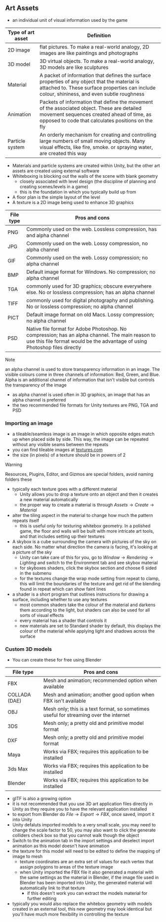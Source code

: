 ## Art Assets
- an individual unit of visual information used by the game

| Type of art asset | Definition                                                                                                                                                                                     |
| ----------------- | ---------------------------------------------------------------------------------------------------------------------------------------------------------------------------------------------- |
| 2D image          | flat pictures. To make a real-world analogy, 2D images are like paintings and photographs                                                                                                      |
| 3D model          | 3D virtual objects. To make a real-world analogy, 3D models are like sculptures                                                                                                                |
| Material          | A packet of information that defines the surface properties of any object that the material is attached to. These surface properties can include colour, shininess, and even subtle roughness  |
| Animation         | Packets of information that define the movement of the associated object. These are detailed movement sequences created ahead of time, as opposed to code that calculates positions on the fly |
| Particle system   | An orderly mechanism for creating and controlling large numbers of small moving objects. Many visual effects, like fire, smoke. or spraying water, are created this way                        |
- Materials and particle systems are created within Unity, but the other art assets are created using external software
- Whiteboxing is blocking out the walls of the scene with blank geometry
	- closely associated with level design (the discipline of planning and creating scenes/levels in a game)
	- this is the foundation in which you typically build up from
- A floor plan is the simple layout of the level
- A texture is a 2D image being used to enhance 3D graphics

| File type | Pros and cons                                                                                                                                                                  |
| --------- | ------------------------------------------------------------------------------------------------------------------------------------------------------------------------------ |
| PNG       | Commonly used on the web. Lossless compression, has and alpha channel                                                                                                          |
| JPG       | Commonly used on the web. Lossy compression, no alpha channel                                                                                                                  |
| GIF       | Commonly used on the web. Lossy compression; no alpha channel                                                                                                                  |
| BMP       | Default image format for Windows. No compression; no alpha channel                                                                                                             |
| TGA       | commonly used for 3D graphics; obscure everywhere else. No or lossless compression; has an alpha channel                                                                       |
| TIFF      | commonly used for digital photography and publishing. No or lossless compression; no alpha channel                                                                             |
| PICT      | Default image format on old Macs. Lossy compression; no alpha channel                                                                                                          |
| PSD       | Native file format for Adobe Photoshop. No compression; has an alpha channel. The main reason to use this file format would be the advantage of using Photoshop files directly |
> [!note]
an alpha channel is used to store transparency information in an image. The visible colours come in three channels of information: Red, Green, and Blue. Alpha is an additional channel of information that isn't visible but controls the transparency of the image

- as alpha channel is used often in 3D graphics, an image that has an alpha channel is preferred
- the two recommended file formats for Unity textures are PNG, TGA and PSD

### Importing an image
- a tileable/seamless image is an image in which opposite edges match up when placed side by side. This way, the image can be repeated without any visible seams between the repeats
- you can find tileable images at [textures.com](https://www.textures.com/)
- the size (in pixels) of a texture should be in powers of 2
>[!warning]
Resources, Plugins, Editor, and Gizmos are special folders, avoid naming folders these

- typically each texture goes with a different material
	- Unity allows you to drop a texture onto an object and then it creates a new material automatically
	- the proper way to create a material is through $Assets \rightarrow Create \rightarrow Material$ 
- alter the tiling aspect in the material to change how much the pattern repeats itself
	- this is useful only for texturing whitebox geometry. In a polished game, the floor and walls will be built with more intricate art tools, and that includes setting up their textures
- A skybox is a cube surrounding the camera with pictures of the sky on each side. No matter what direction the camera is facing, it's looking at a picture of the sky
	- Unity can take care of this for you, go to $Window \rightarrow Rendering \rightarrow Lighting$ and switch to the Environment tab and see skybox material
	- for skyboxes shaders, click the skybox section and choose 6 sided in the submenu
	- for the textures change the wrap mode setting from repeat to clamp, this will limit the boundaries of the texture and get rid of the blending found in repeat which can show faint lines
- a shader is a short program that outlines instructions for drawing a surface, including whether to use any textures
	- most common shaders take the colour of the material and darkens them according to the light, but shaders can also be used for all sorts of visual effects
	- every material has a shader that controls it
	- new materials are set to Standard shader by default, this displays the colour of the material while applying light and shadows across the surface
### Custom 3D models
- You can create these for free using Blender

| File type     | Pros and cons                                                                         |
| ------------- | ------------------------------------------------------------------------------------- |
| FBX           | Mesh and animation; recommended option when available                                 |
| COLLADA (DAE) | Mesh and animation; another good option when FBX isn't available                      |
| OBJ           | Mesh only; this is a text format, so sometimes useful for streaming over the internet |
| 3DS           | Mesh only; a pretty old and primitive model format                                    |
| DXF           | Mesh only; a pretty old and primitive model format                                    |
| Maya          | Works via FBX; requires this application to be installed                              |
| 3ds Max       | Works via FBX; requires this application to be installed                              |
| Blender       | Works via FBX; requires this application to be installed                              |
- gITF is also a growing option
- it is not recommended that you use 3D art application files directly in Unity as they require you to have the relevant application installed
- to export from Blender do $File \rightarrow Export \rightarrow FBX$, once saved, import it into Unity
- Unity defaluts imported models to a very small scale, you may need to change the scale factor to 50, you may also want to click the generate colliders check box so that you cannot walk though the object
- Switch to the animation tab in the import settings and deselect import animation as this model doesn't have animation
- the texture for this model will need to be edited to define the mapping of image to mesh
	- texture coordinates are an extra set of values for each vertex that assign polygons to areas of the texture image
	- when Unity imported the FBX file it also generated a material with the same settings as the material in Blender, if the image file used in Blender has been imported into Unity, the generated material will automatically link to that texture
		- if this doesn't work you can extract the models material for further editing
- typically you would also replace the whitebox geometry with models created in an external tool, this new geometry may look identical but you'll have much more flexibility in controlling the texture